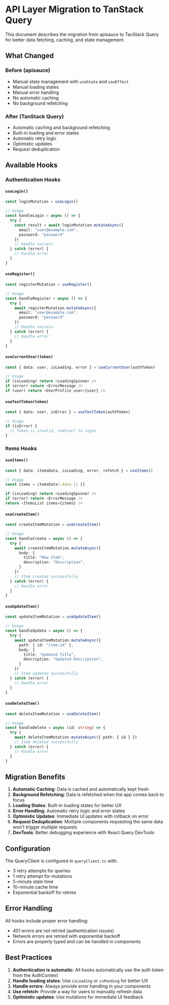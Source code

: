# API Layer Migration to TanStack Query

This document describes the migration from apisauce to TanStack Query for better data fetching, caching, and state management.

## What Changed

### Before (apisauce)
- Manual state management with `useState` and `useEffect`
- Manual loading states
- Manual error handling
- No automatic caching
- No background refetching

### After (TanStack Query)
- Automatic caching and background refetching
- Built-in loading and error states
- Automatic retry logic
- Optimistic updates
- Request deduplication

## Available Hooks

### Authentication Hooks

#### `useLogin()`
```typescript
const loginMutation = useLogin()

// Usage
const handleLogin = async () => {
  try {
    const result = await loginMutation.mutateAsync({ 
      email: "user@example.com", 
      password: "password" 
    })
    // Handle success
  } catch (error) {
    // Handle error
  }
}
```

#### `useRegister()`
```typescript
const registerMutation = useRegister()

// Usage
const handleRegister = async () => {
  try {
    await registerMutation.mutateAsync({ 
      email: "user@example.com", 
      password: "password" 
    })
    // Handle success
  } catch (error) {
    // Handle error
  }
}
```

#### `useCurrentUser(token)`
```typescript
const { data: user, isLoading, error } = useCurrentUser(authToken)

// Usage
if (isLoading) return <LoadingSpinner />
if (error) return <ErrorMessage />
if (user) return <UserProfile user={user} />
```

#### `useTestToken(token)`
```typescript
const { data: user, isError } = useTestToken(authToken)

// Usage
if (isError) {
  // Token is invalid, redirect to login
}
```

### Items Hooks

#### `useItems()`
```typescript
const { data: itemsData, isLoading, error, refetch } = useItems()

// Usage
const items = itemsData?.data || []

if (isLoading) return <LoadingSpinner />
if (error) return <ErrorMessage />
return <ItemsList items={items} />
```

#### `useCreateItem()`
```typescript
const createItemMutation = useCreateItem()

// Usage
const handleCreate = async () => {
  try {
    await createItemMutation.mutateAsync({
      body: {
        title: "New Item",
        description: "Description",
      }
    })
    // Item created successfully
  } catch (error) {
    // Handle error
  }
}
```

#### `useUpdateItem()`
```typescript
const updateItemMutation = useUpdateItem()

// Usage
const handleUpdate = async () => {
  try {
    await updateItemMutation.mutateAsync({
      path: { id: "item-id" },
      body: {
        title: "Updated Title",
        description: "Updated Description",
      }
    })
    // Item updated successfully
  } catch (error) {
    // Handle error
  }
}
```

#### `useDeleteItem()`
```typescript
const deleteItemMutation = useDeleteItem()

// Usage
const handleDelete = async (id: string) => {
  try {
    await deleteItemMutation.mutateAsync({ path: { id } })
    // Item deleted successfully
  } catch (error) {
    // Handle error
  }
}
```

## Migration Benefits

1. **Automatic Caching**: Data is cached and automatically kept fresh
2. **Background Refetching**: Data is refetched when the app comes back to focus
3. **Loading States**: Built-in loading states for better UX
4. **Error Handling**: Automatic retry logic and error states
5. **Optimistic Updates**: Immediate UI updates with rollback on error
6. **Request Deduplication**: Multiple components requesting the same data won't trigger multiple requests
7. **DevTools**: Better debugging experience with React Query DevTools

## Configuration

The QueryClient is configured in `queryClient.ts` with:
- 3 retry attempts for queries
- 1 retry attempt for mutations
- 5-minute stale time
- 10-minute cache time
- Exponential backoff for retries

## Error Handling

All hooks include proper error handling:
- 401 errors are not retried (authentication issues)
- Network errors are retried with exponential backoff
- Errors are properly typed and can be handled in components

## Best Practices

1. **Authentication is automatic**: All hooks automatically use the auth token from the AuthContext
2. **Handle loading states**: Use `isLoading` or `isPending` for better UX
3. **Handle errors**: Always provide error handling in your components
4. **Use refetch**: Provide a way for users to manually refresh data
5. **Optimistic updates**: Use mutations for immediate UI feedback 